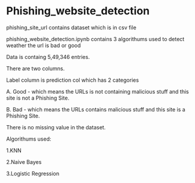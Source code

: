 # Phishing_website_detection

phishing_site_url contains dataset which is in csv file

phishing_website_detection.ipynb contains 3 algorithums used to detect weather the url is bad or good 

Data is containg 5,49,346 entries.

There are two columns.

Label column is prediction col which has 2 categories

A. Good - which means the URLs is not containing malicious stuff and this site is not a Phishing Site.

B. Bad - which means the URLs contains malicious stuff and this site is a Phishing Site.

There is no missing value in the dataset.

Algorithums used:

1.KNN

2.Naive Bayes

3.Logistic Regression
